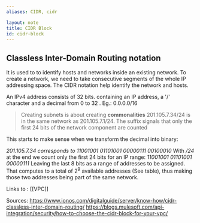 ```yaml
---
aliases: CIDR, cidr

layout: note
title: CIDR Block
id: cidr-block
---
```



## **Classless Inter-Domain Routing notation**
It is used to to identify hosts and networks inside an existing network.
To create a network, we need to take consecutive segments of the whole IP addressing space. The CIDR notation help identify the network and hosts.

An IPv4 address consists of 32 bits. containing an IP address, a '/' character and a decimal from 0 to 32 . Eg.: 0.0.0.0/16

> Creating subnets is about creating __commonalities__ 201.105.7.34/24 is in the same network as 201.105.7.1/24. The suffix signals that only the first 24 bits of the network component are counted

This starts to make sense when we transform the decimal into binary:

_201.105.7.34 corresponds to 11001001 01101001 00000111 00100010_
With  _/24_ at the end we count only the first 24 bits for an IP range: _11001001 01101001 00000111_ Leaving the last 8 bits as a range of addresses to be assigned. That computes to a total of $2^9$ available addresses (See table), thus making those two addresses being part of the same network.



Links to : [[VPC]]

Sources: 
https://www.ionos.com/digitalguide/server/know-how/cidr-classless-inter-domain-routing/
https://blogs.mulesoft.com/api-integration/security/how-to-choose-the-cidr-block-for-your-vpc/